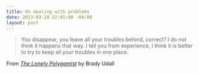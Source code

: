 ```yaml
---
title: On dealing with problems
date: 2013-03-28 22:01:00 -04:00
layout: post
---
```


> You disappear, you leave all your troubles behind, correct? I do not think it happens that way. I tell you from experience, I think it is better to try to keep all your troubles in one place.

From *[The Lonely Polygamist](http://www.amazon.com/gp/product/B003KVLTJM/ref=as_li_ss_tl?ie=UTF8&camp=1789&creative=390957&creativeASIN=B003KVLTJM&linkCode=as2&tag=yokois-20)* by Brady Udall
